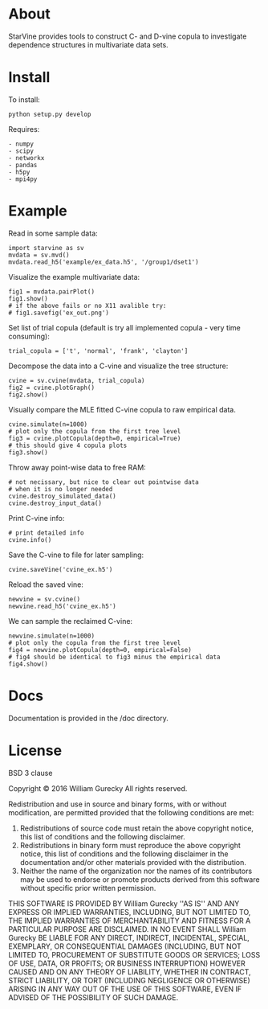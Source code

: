 About
========

StarVine provides tools to construct C- and D-vine copula to investigate
dependence structures in multivariate data sets.

Install
========

To install:

    python setup.py develop

Requires:

    - numpy
    - scipy
    - networkx
    - pandas
    - h5py
    - mpi4py

Example
========

Read in some sample data:

    import starvine as sv
    mvdata = sv.mvd()
    mvdata.read_h5('example/ex_data.h5', '/group1/dset1')

Visualize the example multivariate data:

    fig1 = mvdata.pairPlot()
    fig1.show()
    # if the above fails or no X11 avalible try:
    # fig1.savefig('ex_out.png')

Set list of trial copula (default is try all implemented copula - very time consuming):

    trial_copula = ['t', 'normal', 'frank', 'clayton']

Decompose the data into a C-vine and visualize the tree structure:

    cvine = sv.cvine(mvdata, trial_copula)
    fig2 = cvine.plotGraph()
    fig2.show()

Visually compare the MLE fitted C-vine copula to raw empirical data.

    cvine.simulate(n=1000)
    # plot only the copula from the first tree level
    fig3 = cvine.plotCopula(depth=0, empirical=True)
    # this should give 4 copula plots
    fig3.show()

Throw away point-wise data to free RAM:

    # not necissary, but nice to clear out pointwise data
    # when it is no longer needed
    cvine.destroy_simulated_data()
    cvine.destroy_input_data()

Print C-vine info:

    # print detailed info
    cvine.info()

Save the C-vine to file for later sampling:

    cvine.saveVine('cvine_ex.h5')

Reload the saved vine:

    newvine = sv.cvine()
    newvine.read_h5('cvine_ex.h5')

We can sample the reclaimed C-vine:

    newvine.simulate(n=1000)
    # plot only the copula from the first tree level
    fig4 = newvine.plotCopula(depth=0, empirical=False)
    # fig4 should be identical to fig3 minus the empirical data
    fig4.show()

Docs
=====

Documentation is provided in the /doc directory.

License
========

BSD 3 clause

Copyright © 2016 William Gurecky
All rights reserved.

Redistribution and use in source and binary forms, with or without
modification, are permitted provided that the following conditions are met:
1. Redistributions of source code must retain the above copyright
notice, this list of conditions and the following disclaimer.
2. Redistributions in binary form must reproduce the above copyright
notice, this list of conditions and the following disclaimer in the
documentation and/or other materials provided with the distribution.
3. Neither the name of the organization nor the
names of its contributors may be used to endorse or promote products
derived from this software without specific prior written permission.

THIS SOFTWARE IS PROVIDED BY William Gurecky ''AS IS'' AND ANY
EXPRESS OR IMPLIED WARRANTIES, INCLUDING, BUT NOT LIMITED TO, THE IMPLIED
WARRANTIES OF MERCHANTABILITY AND FITNESS FOR A PARTICULAR PURPOSE ARE
DISCLAIMED. IN NO EVENT SHALL William Gurecky BE LIABLE FOR ANY
DIRECT, INDIRECT, INCIDENTAL, SPECIAL, EXEMPLARY, OR CONSEQUENTIAL DAMAGES
(INCLUDING, BUT NOT LIMITED TO, PROCUREMENT OF SUBSTITUTE GOODS OR SERVICES;
LOSS OF USE, DATA, OR PROFITS; OR BUSINESS INTERRUPTION) HOWEVER CAUSED AND
ON ANY THEORY OF LIABILITY, WHETHER IN CONTRACT, STRICT LIABILITY, OR TORT
(INCLUDING NEGLIGENCE OR OTHERWISE) ARISING IN ANY WAY OUT OF THE USE OF THIS
SOFTWARE, EVEN IF ADVISED OF THE POSSIBILITY OF SUCH DAMAGE.

